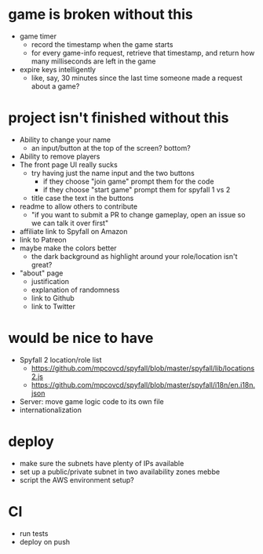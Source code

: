 # game is broken without this

- game timer
	- record the timestamp when the game starts
	- for every game-info request, retrieve that timestamp, and return how many milliseconds are left in the game
- expire keys intelligently
	- like, say, 30 minutes since the last time someone made a request about a game?

# project isn't finished without this

- Ability to change your name
	- an input/button at the top of the screen?  bottom?
- Ability to remove players
- The front page UI really sucks
	- try having just the name input and the two buttons
		- if they choose "join game" prompt them for the code
		- if they choose "start game" prompt them for spyfall 1 vs 2
	- title case the text in the buttons
- readme to allow others to contribute
	- "if you want to submit a PR to change gameplay, open an issue so we can talk it over first"
- affiliate link to Spyfall on Amazon
- link to Patreon
- maybe make the colors better
	- the dark background as highlight around your role/location isn't great?
- "about" page
	- justification
	- explanation of randomness
	- link to Github
	- link to Twitter

# would be nice to have

- Spyfall 2 location/role list
	- https://github.com/mpcovcd/spyfall/blob/master/spyfall/lib/locations2.js
	- https://github.com/mpcovcd/spyfall/blob/master/spyfall/i18n/en.i18n.json
- Server: move game logic code to its own file
- internationalization

# deploy

- make sure the subnets have plenty of IPs available
- set up a public/private subnet in two availability zones mebbe
- script the AWS environment setup?

# CI

- run tests
- deploy on push
